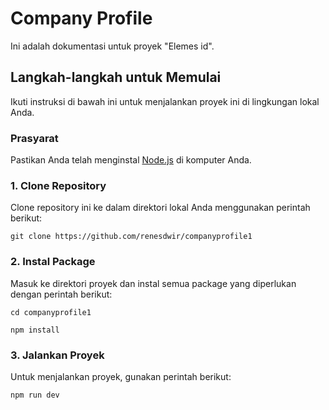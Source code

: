 # Company Profile

Ini adalah dokumentasi untuk proyek "Elemes id".

## Langkah-langkah untuk Memulai

Ikuti instruksi di bawah ini untuk menjalankan proyek ini di lingkungan lokal Anda.

### Prasyarat

Pastikan Anda telah menginstal [Node.js](https://nodejs.org) di komputer Anda.

### 1. Clone Repository

Clone repository ini ke dalam direktori lokal Anda menggunakan perintah berikut:

`git clone https://github.com/renesdwir/companyprofile1`

### 2. Instal Package

Masuk ke direktori proyek dan instal semua package yang diperlukan dengan perintah berikut:

`cd companyprofile1`

`npm install`

### 3. Jalankan Proyek

Untuk menjalankan proyek, gunakan perintah berikut:

`npm run dev`
